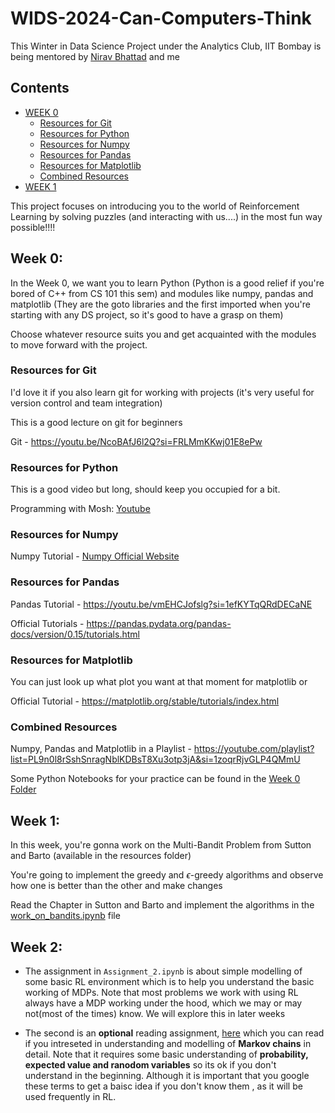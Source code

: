 # WIDS-2024-Can-Computers-Think

This Winter in Data Science Project under the Analytics Club, IIT Bombay is being mentored by [Nirav Bhattad](https://github.com/Nirraaav) and me

## Contents

- [WEEK 0](#week-0)
    - [Resources for Git](#resources-for-git)
    - [Resources for Python](#resources-for-python)
    - [Resources for Numpy](#resources-for-numpy)
    - [Resources for Pandas](#resources-for-pandas)
    - [Resources for Matplotlib](#resources-for-matplotlib)
    - [Combined Resources](#combined-resources)
- [WEEK 1](#week-1)


This project focuses on introducing you to the world of Reinforcement Learning by solving puzzles (and interacting with us....) in the most fun way possible!!!!

## Week 0:

In the Week 0, we want you to learn Python (Python is a good relief if you're bored of C++ from CS 101 this sem) and modules like numpy, pandas and matplotlib (They are the goto libraries and the first imported when you're starting with any DS project, so it's good to have a grasp on them)

Choose whatever resource suits you and get acquainted with the modules to move forward with the project.

### Resources for Git

I'd love it if you also learn git for working with projects (it's very useful for version control and team integration)

This is a good lecture on git for beginners

Git - https://youtu.be/NcoBAfJ6l2Q?si=FRLMmKKwj01E8ePw

### Resources for Python

This is a good video but long, should keep you occupied for a bit.

Programming with Mosh: [Youtube](https://youtu.be/_uQrJ0TkZlc?si=gfn-7_-chO-J60hD)

### Resources for Numpy

Numpy Tutorial - [Numpy Official Website](https://numpy.org/doc/2.1/user/quickstart.html)



### Resources for Pandas

Pandas Tutorial - https://youtu.be/vmEHCJofslg?si=1efKYTqQRdDECaNE

Official Tutorials - https://pandas.pydata.org/pandas-docs/version/0.15/tutorials.html

### Resources for Matplotlib

You can just look up what plot you want at that moment for matplotlib or 

Official Tutorial - https://matplotlib.org/stable/tutorials/index.html

### Combined Resources

Numpy, Pandas and Matplotlib in a Playlist - https://youtube.com/playlist?list=PL9n0l8rSshSnragNblKDBsT8Xu3otp3jA&si=1zoqrRjvGLP4QMmU

Some Python Notebooks for your practice can be found in the [Week 0 Folder](./Week%200/)


## Week 1:

In this week, you're gonna work on the Multi-Bandit Problem from Sutton and Barto (available in the resources folder)

You're going to implement the greedy and $\epsilon$-greedy algorithms and observe how one is better than the other and make changes

Read the Chapter in Sutton and Barto and implement the algorithms in the [work_on_bandits.ipynb](./Week%201/work_on_bandits.ipynb) file

## Week 2:

- The assignment in `Assignment_2.ipynb` is about simple modelling of some basic RL environment which is to help you understand the basic working of MDPs. Note that most problems we work with using RL always have a MDP working under the hood, which we may or may not(most of the times) know. We will explore this in later weeks

- The second is an **optional** reading assignment, [here](./Week%202/Markov_chains.pdf) which you can read if you intreseted in understanding and modelling of **Markov chains** in detail. Note that it requires some basic understanding of **probability, expected value and ranodom variables** so its ok if you don't understand in the beginning. Although it is important that you google these terms to get a baisc idea if you don't know them , as it will be used frequently in RL.


